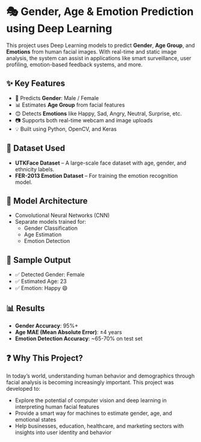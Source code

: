 # 🎭 Gender, Age & Emotion Prediction using Deep Learning

This project uses Deep Learning models to predict **Gender**, **Age Group**, and **Emotions** from human facial images. With real-time and static image analysis, the system can assist in applications like smart surveillance, user profiling, emotion-based feedback systems, and more.

## ✨ Key Features

- 🎯 Predicts **Gender**: Male / Female  
- 📊 Estimates **Age Group** from facial features  
- 😊 Detects **Emotions** like Happy, Sad, Angry, Neutral, Surprise, etc.  
- 📷 Supports both real-time webcam and image uploads  
- 💡 Built using Python, OpenCV, and Keras  

## 📁 Dataset Used

- **UTKFace Dataset** – A large-scale face dataset with age, gender, and ethnicity labels.  
- **FER-2013 Emotion Dataset** – For training the emotion recognition model.

## 🧠 Model Architecture

- Convolutional Neural Networks (CNN)  
- Separate models trained for:  
  - Gender Classification  
  - Age Estimation  
  - Emotion Detection

## 🧪 Sample Output

- ✅ Detected Gender: Female  
- ✅ Estimated Age: 23  
- ✅ Emotion: Happy 😄

## 📊 Results

- **Gender Accuracy**: 95%+  
- **Age MAE (Mean Absolute Error)**: ±4 years  
- **Emotion Detection Accuracy**: ~65-70% on test set

## ❓ Why This Project?

In today’s world, understanding human behavior and demographics through facial analysis is becoming increasingly important. This project was developed to:

- Explore the potential of computer vision and deep learning in interpreting human facial features  
- Provide a smart way for machines to estimate gender, age, and emotional states  
- Help businesses, education, healthcare, and marketing sectors with insights into user identity and behavior  

